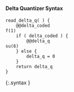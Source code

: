 #### Delta Quantizer Syntax

~~~~~
read_delta_q( ) {
    @@delta_coded                                                              f(1)
    if ( delta_coded ) {
        @@delta_q                                                              su(6)
    } else {
        delta_q = 0
    }
    return delta_q
}
~~~~~
{:.syntax }
